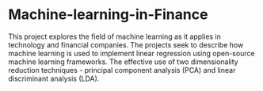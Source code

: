 # Machine-learning-in-Finance
This project explores the field of machine learning as it applies in technology and financial companies. The projects seek to describe how machine learning is used to implement linear regression using open-source machine learning frameworks. The effective use of two dimensionality reduction techniques - principal component analysis (PCA) and linear discriminant analysis (LDA). 

